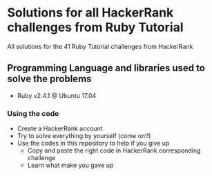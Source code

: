 # Solutions for all HackerRank challenges from Ruby Tutorial

All solutions for the 41 Ruby Tutorial challenges from HackerRank

## Programming Language and libraries used to solve the problems

  - Ruby v2.4.1 @ Ubuntu 17.04
  
### Using the code
- Create a HackerRank account
- Try to solve everything by yourself (come on!!)
- Use the codes in this repository to help if you give up
    - Copy and paste the right code in HackerRank corresponding challenge
    - Learn what make you gave up
